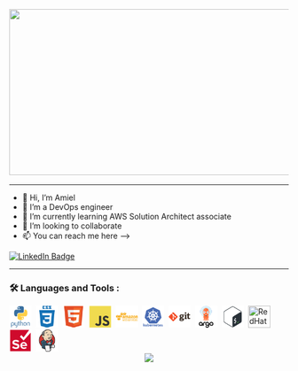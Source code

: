 <div align="center">
  <img src="https://media.giphy.com/media/dWesBcTLavkZuG35MI/giphy.gif" width="600" height="300"/>
</div>



-------------------------------------------------------------------------------------------------------------------------------------------------------------------------

- 👋 Hi, I’m Amiel
- 👀 I’m a DevOps engineer
- 🌱 I’m currently learning AWS Solution Architect associate
- 💞️ I’m looking to collaborate 
- 📫 You can reach me here --> 

<div id="badges">
  <a href="https://www.linkedin.com/in/amiel-botbol-49430a93/">
    <img src="https://img.shields.io/badge/LinkedIn-blue?style=for-the-badge&logo=linkedin&logoColor=white" alt="LinkedIn Badge"/>
  </a>
</div>

-------------------------------------------------------------------------------------------------------------------------------------------------------------------------
### :hammer_and_wrench: Languages and Tools :
<div>
  <img src="https://github.com/devicons/devicon/blob/master/icons/python/python-original-wordmark.svg"  title="Python" alt="Python" width="40" height="40"/>&nbsp;
  <img src="https://github.com/devicons/devicon/blob/master/icons/css3/css3-plain-wordmark.svg"  title="CSS3" alt="CSS" width="40" height="40"/>&nbsp;
  <img src="https://github.com/devicons/devicon/blob/master/icons/html5/html5-original.svg" title="HTML5" alt="HTML" width="40" height="40"/>&nbsp;
  <img src="https://github.com/devicons/devicon/blob/master/icons/javascript/javascript-original.svg" title="JavaScript" alt="JavaScript" width="40" height="40"/>&nbsp;
  <img src="https://github.com/devicons/devicon/blob/master/icons/amazonwebservices/amazonwebservices-plain-wordmark.svg" title="AWS" alt="AWS" width="40" height="40"/>&nbsp;
    <img src="https://github.com/devicons/devicon/blob/master/icons/kubernetes/kubernetes-plain-wordmark.svg" title="Kubernetes" alt="Kubernetes" width="40" height="40"/>&nbsp;
  <img src="https://github.com/devicons/devicon/blob/master/icons/git/git-original-wordmark.svg" title="Git" **alt="Git" width="40" height="40"/>&nbsp;
  <img src="https://github.com/devicons/devicon/blob/master/icons/argocd/argocd-original-wordmark.svg" title="ArgoCD" **alt="ArgoCD" width="40" height="40"/>&nbsp;
  <img src="https://github.com/devicons/devicon/blob/master/icons/bash/bash-original.svg" title="Bash" **alt="Bash" width="40" height="40"/>&nbsp;
  <img src="https://github.com/devicons/devicon/blob/master/icons/redhat-original-wordmark.svg" title="RedHat" **alt="RedHat" width="40" height="40"/>&nbsp;
  <img src="https://github.com/devicons/devicon/blob/master/icons/selenium/selenium-original.svg" title="selenium" **alt="selenium" width="40" height="40"/>&nbsp;
  <img src="https://github.com/devicons/devicon/blob/master/icons/jenkins/jenkins-original.svg" title="Jenkins" **alt="Jenkins" width="40" height="40"/>
</div>



<div id="header" align="center">
  <img src="https://media.giphy.com/media/1mhjoh17P9oBJzcjSF/giphy.gif" width="100"/>
</div>

<!---
Amidouv/Amidouv is a ✨ special ✨ repository because its `README.md` (this file) appears on your GitHub profile.
You can click the Preview link to take a look at your changes.
--->
